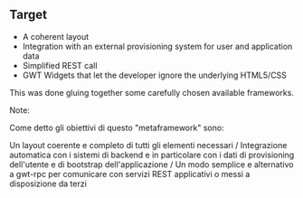 ##  Target

* A coherent layout <!-- .element: class="fragment" data-fragment-index="1" -->
* Integration with an external provisioning system for user and application data <!-- .element: class="fragment" data-fragment-index="2" --> 
* Simplified REST call <!-- .element: class="fragment" data-fragment-index="3" -->
* GWT Widgets that let the developer ignore the underlying HTML5/CSS <!-- .element: class="fragment" data-fragment-index="4" -->

This was done gluing together some carefully chosen available frameworks. <!-- .element: class="fragment" data-fragment-index="5" --> 

Note:

Come detto gli obiettivi di questo "metaframework" sono:

Un layout coerente e completo di tutti gli elementi necessari /
Integrazione automatica con i sistemi di backend e in particolare con i dati di provisioning dell'utente e di bootstrap dell'applicazione /
Un modo semplice e alternativo a gwt-rpc per comunicare con servizi REST applicativi o messi a disposizione da terzi
